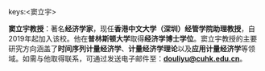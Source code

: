 keys:<窦立宇>


**窦立宇教授**：著名**经济学家**，现任**香港中文大学（深圳）经管学院助理教授**，自2019年起加入该校。他在**普林斯顿大学**取得**经济学博士学位**。窦立宇教授的主要研究方向涵盖了**时间序列计量经济学**、**计量经济学理论**以及**应用计量经济学**等领域。如需与他取得联系，可通过发送电子邮件至：**douliyu@cuhk.edu.cn**。
